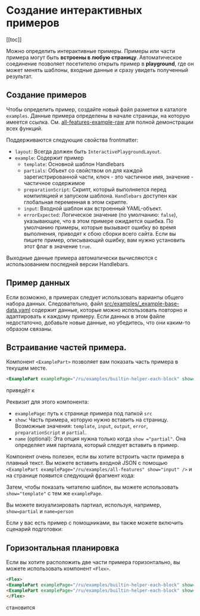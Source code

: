 # Создание интерактивных примеров

[[toc]]

Можно определить интерактивные примеры. Примеры или части примера могут быть **встроены в любую страницу**. Автоматическое соединение позволяет посетителю открыть пример в **playground**, где он может менять шаблоны, входные данные и сразу увидеть полученный результат.

## Создание примеров

Чтобы определить пример, создайте новый файл разметки в каталоге `examples`. Данные примера определены в начале страницы, на которую имеется ссылка. См. [all-features-example-raw](..ru/examples/all-features.md) для полной демонстрации всех функций.

Поддерживаются следующие свойства frontmatter:

- `layout`: Всегда должен быть `InteractivePlaygroundLayout`.
- `example`: Содержит пример
  - `template`: Основной шаблон Handlebars
  - `partials`: Объект со свойством on для каждой зарегистрированной части, ключ - это частичное имя, значение - частичное содержимое
  - `preparationScript`: Скрипт, который выполняется перед компиляцией и запуском шаблона. `Handlebars` доступен как глобальная переменная в этом скрипте.
  - `input`: Входной шаблон как встроенный YAML-объект.
  - `errorExpected`: Логическое значение (по умолчанию: `false`), указывающее, что в этом примере ожидается ошибка. По умолчанию примеры, которые вызывают ошибку во время выполнения, приводят к сбою сборки всего сайта. Если вы пишете пример, описывающий ошибку, вам нужно установить этот флаг в значение `true`.

Выходные данные примера автоматически вычисляются с использованием последней версии Handlebars.

## Пример данных

Если возможно, в примерах следует использовать варианты общего набора данных. Следовательно, файл [src/examples/\_example-base-data.yaml](https://github.com/handlebars-lang/docs/blob/master/src/ru/examples/_example-base-data.yaml) содержит данные, которые можно использовать повторно и адаптировать к каждому примеру. Если данных в этом файле недостаточно, добавьте новые данные, но убедитесь, что они каким-то образом связаны.

## Встраивание частей примера.

Компонент `<ExamplePart>` позволяет вам показать часть примера в текущем месте.

```md
<ExamplePart examplePage="/ru/examples/builtin-helper-each-block" show="template"/>
```

приведёт к

<ExamplePart examplePage="/ru/examples/builtin-helper-each-block" show="template"/>

Реквизит для этого компонента:

- `examplePage`: путь к странице примера под папкой `src`
- `show`: Часть примера, которую нужно вставить на страницу. Возможные значения: `template`, `input`, `output`, `error`, `preparationScript` и `partial`.
- `name` (optional): Эта опция нужна только когда `show ="partial"`. Она определяет имя партиала, который следует вставить в пример.

Компонент очень полезен, если вы хотите встроить части примера в плавный текст. Вы можете вставить входной JSON с помощью `<ExamplePart examplePage="/ru/examples/all-features" show="input" />` и на странице появится следующий фрагмент кода:

<ExamplePart examplePage="/ru/examples/all-features" show="input" />

Затем, чтобы показать читателю шаблон, вы можете использовать `show="template"` с тем же `examplePage`.

<ExamplePart examplePage="/ru/examples/all-features" show="template" />

Вы можете визуализировать партиал, используя, например, `show=partial` и `name=person`

<ExamplePart examplePage="/ru/examples/all-features" show="partial" name="person"/>

Если у вас есть пример с помощниками, вы также можете включить сценарий подготовки:

<ExamplePart examplePage="/ru/examples/all-features" show="preparationScript" />

## Горизонтальная планировка

Если вы хотите расположить две части примера горизонтально, вы можете использовать компонент `<Flex>`.

```md
<Flex>
<ExamplePart examplePage="/ru/examples/builtin-helper-each-block" show="template"/>
<ExamplePart examplePage="/ru/examples/builtin-helper-each-block" show="input"/>
</Flex>
```

становится

<Flex>
<ExamplePart examplePage="/ru/examples/builtin-helper-each-block" show="template"/>
<ExamplePart examplePage="/ru/examples/builtin-helper-each-block" show="input"/>
</Flex>
